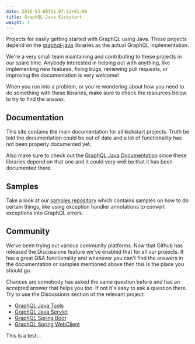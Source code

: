 ```yaml
---
date: 2016-03-08T21:07:13+01:00
title: GraphQL Java Kickstart
weight: 1
---
```

Projects for easily getting started with GraphQL using Java. These projects
depend on the [graphql-java](https://github.com/graphql-java/graphql-java)
libraries as the actual GraphQL implementation.

We're a very small team maintaining and contributing to these projects
in our spare time. Anybody interested in helping out with anything, like
implementing new features, fixing bugs, reviewing pull requests, or
improving the documentation is very welcome!

When you run into a problem, or you're wondering about how you need to
do something with these libraries, make sure to check the resources below
to try to find the answer.

## Documentation

This site contains the main documentation for all kickstart projects. Truth
be told the documentation could be out of date and a lot of functionality
has not been properly documented yet.

Also make sure to check out the [GraphQL Java Documentation](https://www.graphql-java.com/)
since these libraries depend on that one and it could very well be that
it has been documented there.

## Samples

Take a look at our [samples repository](https://github.com/graphql-java-kickstart/samples)
which contains samples on how to do certain things, like using
exception handler annotations to convert exceptions into GraphQL errors.

## Community

We've been trying out various community platforms. Now that Github has released the Discussions
feature we've enabled that for all our projects.
It has a great Q&A functionality and whenever you can't find the answers in the
documentation or samples mentioned above then this is the place you should go.

Chances are somebody has asked the same question before and has an accepted answer
that helps you too. If not it's easy to ask a question there. Try to use
the Discussions section of the relevant project:

* [GraphQL Java Tools](https://github.com/graphql-java-kickstart/graphql-java-tools/discussions)
* [GraphQL Java Servlet](https://github.com/graphql-java-kickstart/graphql-java-servlet/discussions)
* [GraphQL Spring Boot](https://github.com/graphql-java-kickstart/graphql-spring-boot/discussions)
* [GraphQL Spring WebClient](https://github.com/graphql-java-kickstart/graphql-spring-webclient/discussions)

This is a test...
